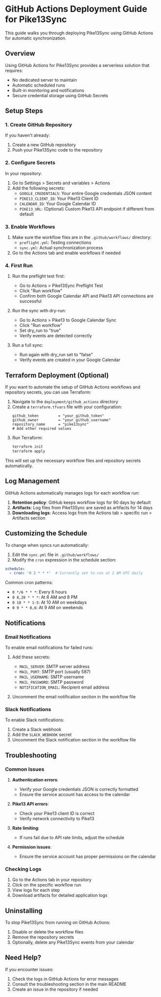 # GitHub Actions Deployment Guide for Pike13Sync

This guide walks you through deploying Pike13Sync using GitHub Actions for automatic synchronization.

## Overview

Using GitHub Actions for Pike13Sync provides a serverless solution that requires:
- No dedicated server to maintain
- Automatic scheduled runs
- Built-in monitoring and notifications
- Secure credential storage using GitHub Secrets

## Setup Steps

### 1. Create GitHub Repository

If you haven't already:
1. Create a new GitHub repository
2. Push your Pike13Sync code to the repository

### 2. Configure Secrets

In your repository:
1. Go to Settings > Secrets and variables > Actions
2. Add the following secrets:
   - `GOOGLE_CREDENTIALS`: Your entire Google credentials JSON content
   - `PIKE13_CLIENT_ID`: Your Pike13 Client ID
   - `CALENDAR_ID`: Your Google Calendar ID
   - `PIKE13_URL`: (Optional) Custom Pike13 API endpoint if different from default

### 3. Enable Workflows

1. Make sure the workflow files are in the `.github/workflows/` directory:
   - `preflight.yml`: Testing connections
   - `sync.yml`: Actual synchronization process
2. Go to the Actions tab and enable workflows if needed

### 4. First Run

1. Run the preflight test first:
   - Go to Actions > Pike13Sync Preflight Test
   - Click "Run workflow"
   - Confirm both Google Calendar API and Pike13 API connections are successful
   
2. Run the sync with dry-run:
   - Go to Actions > Pike13 to Google Calendar Sync
   - Click "Run workflow"
   - Set dry_run to "true"
   - Verify events are detected correctly
   
3. Run a full sync:
   - Run again with dry_run set to "false"
   - Verify events are created in your Google Calendar

## Terraform Deployment (Optional)

If you want to automate the setup of GitHub Actions workflows and repository secrets, you can use Terraform:

1. Navigate to the `deployment/github_actions` directory
2. Create a `terraform.tfvars` file with your configuration:
   ```hcl
   github_token         = "your_github_token"
   github_owner         = "your_github_username"
   repository_name      = "pike13sync"
   # Add other required values
   ```
3. Run Terraform:
   ```bash
   terraform init
   terraform apply
   ```

This will set up the necessary workflow files and repository secrets automatically.

## Log Management

GitHub Actions automatically manages logs for each workflow run:

1. **Retention policy**: GitHub keeps workflow logs for 90 days by default
2. **Artifacts**: Log files from Pike13Sync are saved as artifacts for 14 days
3. **Downloading logs**: Access logs from the Actions tab > specific run > Artifacts section

## Customizing the Schedule

To change when syncs run automatically:

1. Edit the `sync.yml` file in `.github/workflows/`
2. Modify the `cron` expression in the schedule section:

```yaml
schedule:
  - cron: '0 2 * * *'  # Currently set to run at 2 AM UTC daily
```

Common cron patterns:
- `0 */6 * * *`: Every 6 hours
- `0 8,20 * * *`: At 8 AM and 8 PM
- `0 10 * * 1-5`: At 10 AM on weekdays
- `0 9 * * 0,6`: At 9 AM on weekends

## Notifications

### Email Notifications

To enable email notifications for failed runs:

1. Add these secrets:
   - `MAIL_SERVER`: SMTP server address
   - `MAIL_PORT`: SMTP port (usually 587)
   - `MAIL_USERNAME`: SMTP username
   - `MAIL_PASSWORD`: SMTP password
   - `NOTIFICATION_EMAIL`: Recipient email address

2. Uncomment the email notification section in the workflow file

### Slack Notifications

To enable Slack notifications:

1. Create a Slack webhook
2. Add the `SLACK_WEBHOOK` secret
3. Uncomment the Slack notification section in the workflow file

## Troubleshooting

### Common Issues

1. **Authentication errors**:
   - Verify your Google credentials JSON is correctly formatted
   - Ensure the service account has access to the calendar
   
2. **Pike13 API errors**:
   - Check your Pike13 client ID is correct
   - Verify network connectivity to Pike13
   
3. **Rate limiting**:
   - If runs fail due to API rate limits, adjust the schedule
   
4. **Permission issues**:
   - Ensure the service account has proper permissions on the calendar

### Checking Logs

1. Go to the Actions tab in your repository
2. Click on the specific workflow run
3. View logs for each step
4. Download artifacts for detailed application logs

## Uninstalling

To stop Pike13Sync from running on GitHub Actions:

1. Disable or delete the workflow files
2. Remove the repository secrets
3. Optionally, delete any Pike13Sync events from your calendar

## Need Help?

If you encounter issues:
1. Check the logs in GitHub Actions for error messages
2. Consult the troubleshooting section in the main README
3. Create an issue in the repository if needed
